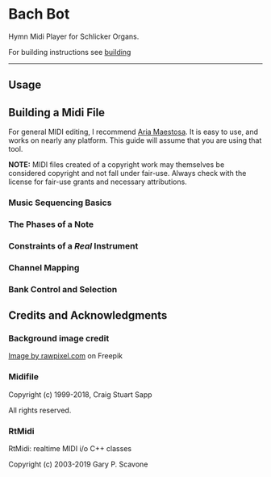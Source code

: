 # Bach Bot

Hymn Midi Player for Schlicker Organs.

For building instructions see [building][1]

[1]: BUILDING.md

---

## Usage

## Building a Midi File

For general MIDI editing, I recommend [Aria Maestosa][2].  It is easy to use,
and works on nearly any platform.  This guide will assume that you are using
that tool.

[2]: https://ariamaestosa.github.io/ariamaestosa/docs/index.html

__NOTE:__ MIDI files created of a copyright work may themselves be considered
copyright and not fall under fair-use.  Always check with the license for
fair-use grants and necessary attributions.

### Music Sequencing Basics

### The Phases of a Note

### Constraints of a _Real_ Instrument

### Channel Mapping

### Bank Control and Selection

## Credits and Acknowledgments

### Background image credit

[Image by rawpixel.com][4] on Freepik

[4]: https://www.freepik.com/free-photo/brown-wood-textured-background-with-design-space_21631206.htm#page=5&query=oak%20wood%20texture&position=36&from_view=search

### Midifile

Copyright (c) 1999-2018, Craig Stuart Sapp

All rights reserved.

### RtMidi

RtMidi: realtime MIDI i/o C++ classes

Copyright (c) 2003-2019 Gary P. Scavone

